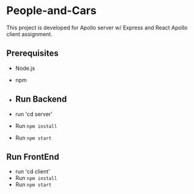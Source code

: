 # People-and-Cars 
This project is developed  for Apollo server w/ Express and React Apollo client assignment.


## Prerequisites

- Node.js
- npm

-  ## Run Backend
 
 - run 'cd server'
- Run `npm install`
- Run `npm start`

## Run FrontEnd

- run 'cd client'
 - Run `npm install`
 - Run `npm start`
